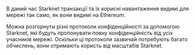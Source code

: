 В даний час Starknet транзакції та їх корисні навантаження видимі для мережі так само, як вони видимі на Ethereum.

Можна розгорнути різні протоколи конфіденційності за допомогою Starknet, які будуть пропонувати повну конфіденційність від усіх учасників мережі. Оскільки ці протоколи зазвичай потребують багато обчислень, вони отримають користь від масштабів Starknet.